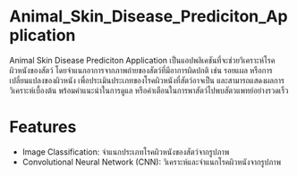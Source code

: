 # Animal_Skin_Disease_Prediciton_Application
Animal Skin Disease Prediciton Application เป็นแอปพลิเคชันที่จะช่วยวิเคราะห์โรคผิวหนังของสัตว์ โดยจำแนกอาการจากภาพถ่ายของสัตว์ที่มีอาการผิดปกติ เช่น รอยแผล หรือการเปลี่ยนแปลงของผิวหนัง เพื่อประเมินประเภทของโรคผิวหนังที่สัตว์อาจเป็น และสามารถแสดงผลการวิเคราะห์เบื้องต้น พร้อมคำแนะนำในการดูแล หรือคำเตือนในการพาสัตว์ไปพบสัตวแพทย์อย่างรวดเร็ว

# Features
- Image Classification: จำแนกประเภทโรคผิวหนังของสัตว์จากรูปภาพ
- Convolutional Neural Network (CNN): วิเคราะห์และจำแนกโรคผิวหนังจากรูปภาพ
  
